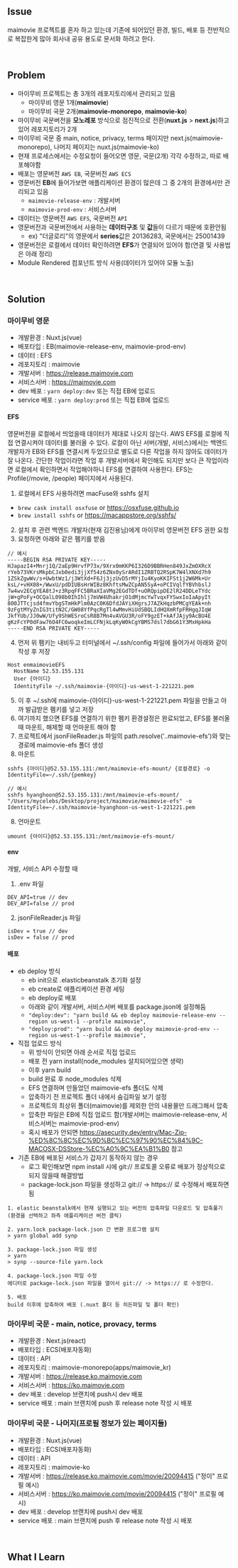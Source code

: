 ## Issue
maimovie 프로젝트를 혼자 하고 있는데 기존에 되어있던 환경, 빌드, 배포 등 전반적으로 복잡한게 많아 회사내 공유 용도로 문서화 하려고 한다.

<br>

## Problem
+ 마이무비 프로젝트는 총 3개의 레포지토리에서 관리되고 있음
  - 마이무비 영문 1개(**maimovie**)
  - 마이무비 국문 2개(**maimovie-monorepo**, **maimovie-ko**)
+ 마이무비 국문버전을 **모노레포** 방식으로 점진적으로 전환(**nuxt.js** > **next.js**)하고 있어 레포지토리가 2개
+ 마이무비 국문 중 main, notice, privacy, terms 페이지만 next.js(maimovie-monorepo), 나머지 페이지는 nuxt.js(maimovie-ko)
+ 현재 프로세스에서는 수정요청이 들어오면 영문, 국문(2개) 각각 수정하고, 따로 배포해야함
+ 배포는 영문버전 `AWS EB`, 국문버전 `AWS ECS`
+ 영문버전 **EB**에 들어가보면 애플리케이션 환경이 많은데 그 중 2개의 환경에서만 관리되고 있음
  - `maimovie-release-env` : 개발서버
  - `maimovie-prod-env` : 서비스서버
+ 데이터는 영문버전 `AWS EFS`, 국문버전 `API`
+ 영문버전과 국문버전에서 사용하는 **데이터구조** 및 **값**들이 다르기 때문에 호환안됨
  - ex) "더글로리"의 영문에서 **series**값은 20136283, 국문에서는 25001439
+ 영문버전은 로컬에서 데이터 확인하려면 **EFS**가 연결되어 있어야 함(연결 및 사용법은 아래 정리)
+ Module Rendered 컴포넌트 방식 사용(데이터가 있어야 모듈 노출)

<br>

## Solution
### 마이무비 영문
+ 개발환경 : Nuxt.js(vue)
+ 배포타입 : EB(maimovie-release-env, maimovie-prod-env)
+ 데이터 : EFS
+ 레포지토리 : maimovie
+ 개발서버 : https://release.maimovie.com
+ 서비스서버 : https://maimovie.com
+ dev 배포 : `yarn deploy:dev` 또는 직접 EB에 업로드
+ service 배포 : `yarn deploy:prod` 또는 직접 EB에 업로드
#### EFS
영문버전을 로컬에서 띄었을때 데이터가 제대로 나오지 않는다. AWS EFS를 로컬에 직접 연결시켜야 데이터를 불러올 수 있다. 로컬이 아닌 서버(개발, 서비스)에서는 백엔드 개발자가 EB와 EFS를 연결시켜 두었으므로 별도로 다른 작업을 하지 않아도 데이터가 잘 나온다. 간단한 작업이라면 작업 후 개발서버에서 확인해도 되지만 보다 큰 작업이라면 로컬에서 확인하면서 작업해야하니 EFS를 연결하여 사용한다. EFS는 Profile(/movie, /people) 페이지에서 사용된다.
1. 로컬에서 EFS 사용하려면 macFuse와 sshfs 설치  
+ `brew cask install osxfuse` or https://osxfuse.github.io
+ `brew install sshfs` or https://macappstore.org/sshfs/
2. 설치 후 관련 백엔드 개발자(현재 김진용님)에게 마이무비 영문버전 EFS 권한 요청
3. 요청하면 아래와 같은 펨키를 받음
```
// 예시
-----BEGIN RSA PRIVATE KEY-----
HJapazI4+Mnrj1Q/2aEp9HrvfP73x/9Xrx0mKKP6I326D9BBRHen849JxZmOXRcX
rYeb73VKrsMkpbCJxb0edi3jjXf54z6ZNx0ySrARdI1ZRBTQ2RSpK7W4lXNXd7h9
1ZSkZgwWv/s+UwbtWz1/j3WtXd+F6Jj3jzUvD5rMYjIu4KyoKKIFSt1j2W6Mk+Ur
ksL/+vHX08+/WwxU/pdDIUBsHrWIBz8KhftsMwZCpAN5SyA+oPCIVqlfYBVhbslJ
7w4wv2ECgYEA8tJ+z3RpqFFC5BRaXIaVMg2EGdTDf+uORQpipDE2lR24DDLeTYdc
jW+gPoFy+OCQalL098b0IhIhlj7mVW4UhakrjO1dMjmcYwTvqxFYSwxIoIaApyIt
800JTTcjsd4fmvYbgSTmHkPlm0AzC0K6DfdJAYiXHgrsJ7AZkHqzbPMCgYEAk+nh
9zFgtMYyZnIG3titN2C/GW08YfPqcRgTl4wMmvHiUdSBQLIdHQXmRfpFRHgqJIqW
JkfYUb/JJ0wW/Ufy9ShWESroCsR8B7Mn4vAVGU3R/oFY9gzET+kAfJAjy9AcBU4E
gKzFcYP0dFaw76O4FC6woqkeImLCFNjkLqKyW0kCgYBMS7dsl7dbG61Y3MxHpkHa
-----END RSA PRIVATE KEY-----
```
4. 먼저 위 펨키는 내비두고 터미널에서 ~/.ssh/config 파일에 들어가서 아래와 같이 작성 후 저장
```
Host enmaimovieEFS
  HostName 52.53.155.131
  User {아이디}
  IdentityFile ~/.ssh/maimovie-{아이디}-us-west-1-221221.pem
```
5. 이 후 ~/.ssh에 maimovie-{아이디}-us-west-1-221221.pem 파일을 만들고 아까 발급받은 펨키를 넣고 저장
6. 여기까지 했으면 EFS를 연결하기 위한 펨키 환경설정은 완료되었고, EFS를 불러올 때 마운트, 해제할 때 언마운트 해야 함
7. 프로젝트에서 jsonFileReader.js 파일의 path.resolve('..maimovie-efs')와 맞는 경로에 maimovie-efs 폴더 생성
8. 마운트
```
sshfs {아이디}@52.53.155.131:/mnt/maimovie-efs-mount/ {로컬경로} -o IdentityFile=~/.ssh/{pemkey}
```
```
// 예시
sshfs hyanghoon@52.53.155.131:/mnt/maimovie-efs-mount/ "/Users/mycelebs/Desktop/project/maimovie/maimovie-efs" -o IdentityFile=~/.ssh/maimovie-hyanghoon-us-west-1-221221.pem
```
8. 언마운트
```
umount {아이디}@52.53.155.131:/mnt/maimovie-efs-mount/
```
#### env
개발, 서비스 API 수정할 때
1. .env 파일
```
DEV_API=true // dev
DEV_API=false // prod
```
2. jsonFileReader.js 파일
```
isDev = true // dev
isDev = false // prod
```
#### 배포
+ eb deploy 방식
  - eb init으로 .elasticbeanstalk 초기화 설정
  - eb create로 애플리케이션 환경 세팅
  - eb deploy로 배포
  - 아래와 같이 개발서버, 서비스서버 배포를 package.json에 설정해둠
  - `"deploy:dev": "yarn build && eb deploy maimovie-release-env --region us-west-1 --profile maimovie",`
  - `"deploy:prod": "yarn build && eb deploy maimovie-prod-env --region us-west-1 --profile maimovie",`
+ 직접 업로드 방식
  - 위 방식이 안되면 아래 순서로 직접 업로드
  - 배포 전 yarn install(node_modules 설치되어있으면 생략)
  - 이후 yarn build
  - build 완료 후 node_modules 삭제
  - EFS 연결하며 만들었던 maimovie-efs 폴더도 삭제
  - 압축하기 전 프로젝트 폴더 내에서 숨김파일 보기 설정
  - 프로젝트의 최상위 폴더(maimovie)를 제외한 안의 내용물만 드래그해서 압축
  - 압축한 파일은 EB에 직접 업로드 함(개발서버는 maimovie-release-env, 서비스서버는 maimovie-prod-env)
  - 혹시 배포가 안되면 https://asecurity.dev/entry/Mac-Zip-%ED%8C%8C%EC%9D%BC%EC%97%90%EC%84%9C-MACOSX-DSStore-%EC%A0%9C%EA%B1%B0 참고
+ 기존 EB에 배포된 서비스가 갑자기 동작하지 않는 경우
  - 로그 확인해보면 npm install 시에 git:// 프로토콜 오류로 배포가 정상적으로 되지 않을때 해결방법
  - package-lock.json 파일을 생성하고 git:// -> https:// 로 수정해서 배포하면 됨
```
1. elastic beanstalk에서 현재 실행되고 있는 버전의 압축파일 다운로드 및 압축풀기 (환경을 선택하고 좌측 애플리케이션 버전 클릭)

2. yarn.lock package-lock.json 간 변환 프로그램 설치
> yarn global add synp

3. package-lock.json 파일 생성
> yarn
> synp --source-file yarn.lock

4. package-lock.json 파일 수정
에디터로 package-lock.json 파일을 열어서 git:// -> https:// 로 수정한다.

5. 배포
build 이후에 압축하여 배포 (.nuxt 폴더 등 히든파일 및 폴더 확인)
```

### 마이무비 국문 - main, notice, provacy, terms
+ 개발환경 : Next.js(react)
+ 배포타입 : ECS(배포자동화)
+ 데이터 : API
+ 레포지토리 : maimovie-monorepo(apps/maimovie_kr)
+ 개발서버 : https://release.ko.maimovie.com
+ 서비스서버 : https://ko.maimovie.com
+ dev 배포 : develop 브랜치에 push시 dev 배포
+ service 배포 : main 브랜치에 push 후 release note 작성 시 배포

### 마이무비 국문 - 나머지(프로필 정보가 있는 페이지들)
+ 개발환경 : Nuxt.js(vue)
+ 배포타입 : ECS(배포자동화)
+ 데이터 : API
+ 레포지토리 : maimovie-ko
+ 개발서버 : https://release.ko.maimovie.com/movie/20094415 ("정이" 프로필 예시)
+ 서비스서버 : https://ko.maimovie.com/movie/20094415 ("정이" 프로필 예시)
+ dev 배포 : develop 브랜치에 push시 dev 배포
+ service 배포 : main 브랜치에 push 후 release note 작성 시 배포

<br>

## What I Learn
